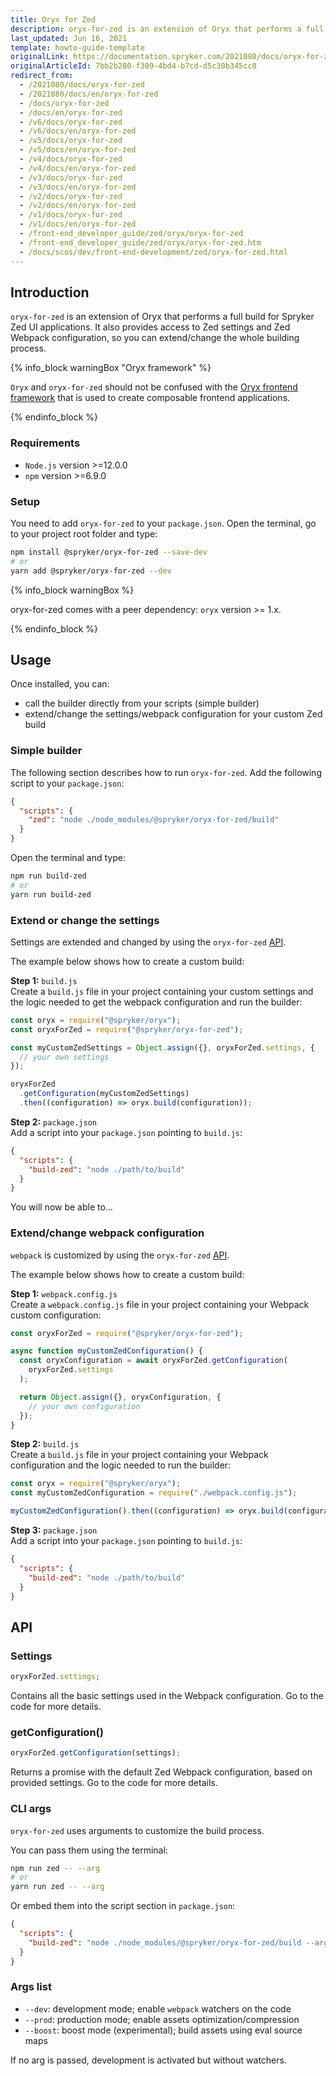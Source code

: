 ```yaml
---
title: Oryx for Zed
description: oryx-for-zed is an extension of Oryx that performs a full build for Spryker Zed UI applications.
last_updated: Jun 16, 2021
template: howto-guide-template
originalLink: https://documentation.spryker.com/2021080/docs/oryx-for-zed
originalArticleId: 7bb2b280-f309-4bd4-b7cd-d5c30b345cc0
redirect_from:
  - /2021080/docs/oryx-for-zed
  - /2021080/docs/en/oryx-for-zed
  - /docs/oryx-for-zed
  - /docs/en/oryx-for-zed
  - /v6/docs/oryx-for-zed
  - /v6/docs/en/oryx-for-zed
  - /v5/docs/oryx-for-zed
  - /v5/docs/en/oryx-for-zed
  - /v4/docs/oryx-for-zed
  - /v4/docs/en/oryx-for-zed
  - /v3/docs/oryx-for-zed
  - /v3/docs/en/oryx-for-zed
  - /v2/docs/oryx-for-zed
  - /v2/docs/en/oryx-for-zed
  - /v1/docs/oryx-for-zed
  - /v1/docs/en/oryx-for-zed
  - /front-end_developer_guide/zed/oryx/oryx-for-zed
  - /front-end_developer_guide/zed/oryx/oryx-for-zed.htm
  - /docs/scos/dev/front-end-development/zed/oryx-for-zed.html
---
```


## Introduction

`oryx-for-zed` is an extension of Oryx that performs a full build for Spryker Zed UI applications. It also provides access to Zed settings and Zed Webpack configuration, so you can extend/change the whole building process.

{% info_block warningBox "Oryx framework" %}

`Oryx` and `oryx-for-zed` should not be confused with the [Oryx frontend framework](/docs/scos/dev/front-end-development/{{page.version}}/oryx/oryx.html) that is used to create composable frontend applications.

{% endinfo_block %}

### Requirements

- `Node.js` version >=12.0.0
- `npm` version >=6.9.0

### Setup

You need to add `oryx-for-zed` to your `package.json`. Open the terminal, go to your project root folder and type:

```bash
npm install @spryker/oryx-for-zed --save-dev
# or
yarn add @spryker/oryx-for-zed --dev
```

{% info_block warningBox %}

oryx-for-zed comes with a peer dependency: `oryx` version >= 1.x.

{% endinfo_block %}

## Usage

Once installed, you can:

- call the builder directly from your scripts (simple builder)
- extend/change the settings/webpack configuration for your custom Zed build

### Simple builder

The following section describes how to run `oryx-for-zed`.
Add the following script to your `package.json`:

```json
{
  "scripts": {
    "zed": "node ./node_modules/@spryker/oryx-for-zed/build"
  }
}
```

Open the terminal and type:

```bash
npm run build-zed
# or
yarn run build-zed
```

### Extend or change the settings

Settings are extended and changed by using the `oryx-for-zed` [API](/docs/scos/dev/front-end-development/{{page.version}}/zed/oryx-for-zed.html#api).

The example below shows how to create a custom build:

**Step 1:** `build.js`  
Create a `build.js` file in your project containing your custom settings and the logic needed to get the webpack configuration and run the builder:

```js
const oryx = require("@spryker/oryx");
const oryxForZed = require("@spryker/oryx-for-zed");

const myCustomZedSettings = Object.assign({}, oryxForZed.settings, {
  // your own settings
});

oryxForZed
  .getConfiguration(myCustomZedSettings)
  .then((configuration) => oryx.build(configuration));
```

**Step 2:** `package.json`  
Add a script into your `package.json` pointing to `build.js`:

```json
{
  "scripts": {
    "build-zed": "node ./path/to/build"
  }
}
```

You will now be able to…

### Extend/change webpack configuration

`webpack` is customized by using the `oryx-for-zed` [API](/docs/scos/dev/front-end-development/{{page.version}}/zed/oryx-for-zed.html#api).

The example below shows how to create a custom build:

**Step 1:** `webpack.config.js`  
Create a `webpack.config.js` file in your project containing your Webpack custom configuration:

```js
const oryxForZed = require("@spryker/oryx-for-zed");

async function myCustomZedConfiguration() {
  const oryxConfiguration = await oryxForZed.getConfiguration(
    oryxForZed.settings
  );

  return Object.assign({}, oryxConfiguration, {
    // your own configuration
  });
}
```

**Step 2:** `build.js`  
Create a `build.js` file in your project containing your Webpack configuration and the logic needed to run the builder:

```js
const oryx = require("@spryker/oryx");
const myCustomZedConfiguration = require("./webpack.config.js");

myCustomZedConfiguration().then((configuration) => oryx.build(configuration));
```

**Step 3:** `package.json`  
Add a script into your `package.json` pointing to `build.js`:

```json
{
  "scripts": {
    "build-zed": "node ./path/to/build"
  }
}
```

## API

### Settings

```js
oryxForZed.settings;
```

Contains all the basic settings used in the Webpack configuration. Go to the code for more details.

### getConfiguration()

```js
oryxForZed.getConfiguration(settings);
```

Returns a promise with the default Zed Webpack configuration, based on provided settings. Go to the code for more details.

### CLI args

`oryx-for-zed` uses arguments to customize the build process.

You can pass them using the terminal:

```bash
npm run zed -- --arg
# or
yarn run zed -- --arg
```

Or embed them into the script section in `package.json`:

```json
{
  "scripts": {
    "build-zed": "node ./node_modules/@spryker/oryx-for-zed/build --arg"
  }
}
```

### Args list

- `--dev`: development mode; enable `webpack` watchers on the code
- `--prod`: production mode; enable assets optimization/compression
- `--boost`: boost mode (experimental); build assets using eval source maps

If no arg is passed, development is activated but without watchers.
